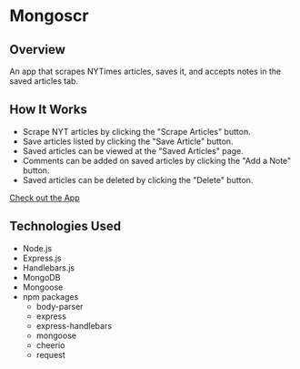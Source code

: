 # Mongoscr

## Overview
An app that scrapes NYTimes articles, saves it, and accepts notes in the saved articles tab.

## How It Works
- Scrape NYT articles by clicking the "Scrape Articles" button.
- Save articles listed by clicking the "Save Article" button.
- Saved articles can be viewed at the "Saved Articles" page.
- Comments can be added on saved articles by clicking the "Add a Note" button.
- Saved articles can be deleted by clicking the "Delete" button.

[Check out the App](https://mongosrc.herokuapp.com/)

## Technologies Used
- Node.js
- Express.js
- Handlebars.js
- MongoDB
- Mongoose
- npm packages
    - body-parser
    - express
    - express-handlebars
    - mongoose
    - cheerio
    - request
